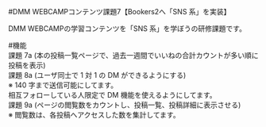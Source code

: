 #DMM WEBCAMPコンテンツ課題7【Bookers2へ「SNS 系」を実装】

DMM WEBCAMPの学習コンテンツを「SNS 系」を学ぼうの研修課題です。

#機能<br>
課題 7a	(本の投稿一覧ページで、過去一週間でいいねの合計カウントが多い順に投稿を表示)<br>
課題 8a	(ユーザ同士で 1 対 1 の DM ができるようにする)<br>
※ 140 字まで送信可能にしてます。<br>
相互フォローしている人限定で DM 機能を使えるようにしてます。<br>
課題 9a	(ページの閲覧数をカウントし、投稿一覧、投稿詳細に表示させる)<br>
※ 閲覧数は、各投稿へアクセスした数を集計してます。
